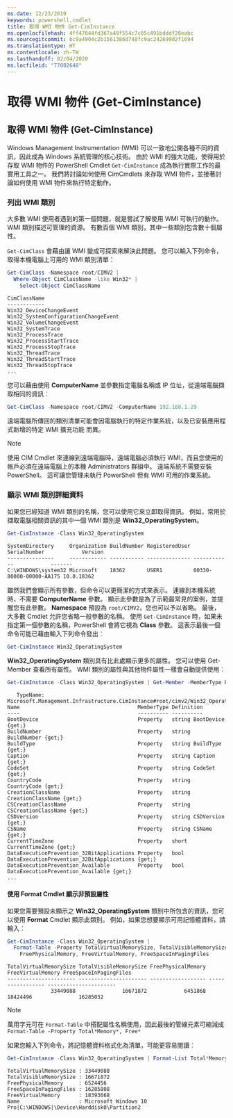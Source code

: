 ```yaml
---
ms.date: 12/23/2019
keywords: powershell,cmdlet
title: 取得 WMI 物件 Get-CimInstance
ms.openlocfilehash: 4ff47844fd367a49f554c7c05c491bdddf28eabc
ms.sourcegitcommit: bc9a4904c2b1561386d748fc9ac242699d2f1694
ms.translationtype: HT
ms.contentlocale: zh-TW
ms.lasthandoff: 02/04/2020
ms.locfileid: "77002648"
---
```

# <a name="getting-wmi-objects-get-ciminstance"></a>取得 WMI 物件 (Get-CimInstance)

## <a name="getting-wmi-objects-get-ciminstance"></a>取得 WMI 物件 (Get-CimInstance)

Windows Management Instrumentation (WMI) 可以一致地公開各種不同的資訊，因此成為 Windows 系統管理的核心技術。 由於 WMI 的強大功能，使得用於存取 WMI 物件的 PowerShell Cmdlet `Get-CimInstance` 成為執行實際工作的最實用工具之一。 我們將討論如何使用 CimCmdlets 來存取 WMI 物件，並接著討論如何使用 WMI 物件來執行特定動作。

### <a name="listing-wmi-classes"></a>列出 WMI 類別

大多數 WMI 使用者遇到的第一個問題，就是嘗試了解使用 WMI 可執行的動作。 WMI 類別描述可管理的資源。 有數百個 WMI 類別，其中一些類別包含數十個屬性。

`Get-CimClass` 會藉由讓 WMI 變成可探索來解決此問題。 您可以輸入下列命令，取得本機電腦上可用的 WMI 類別清單：

```powershell
Get-CimClass -Namespace root/CIMV2 |
  Where-Object CimClassName -like Win32* |
    Select-Object CimClassName
```

```Output
CimClassName
------------
Win32_DeviceChangeEvent
Win32_SystemConfigurationChangeEvent
Win32_VolumeChangeEvent
Win32_SystemTrace
Win32_ProcessTrace
Win32_ProcessStartTrace
Win32_ProcessStopTrace
Win32_ThreadTrace
Win32_ThreadStartTrace
Win32_ThreadStopTrace
...
```

您可以藉由使用 **ComputerName** 並參數指定電腦名稱或 IP 位址，從遠端電腦擷取相同的資訊︰

```powershell
Get-CimClass -Namespace root/CIMV2 -ComputerName 192.168.1.29
```

遠端電腦所傳回的類別清單可能會因電腦執行的特定作業系統，以及已安裝應用程式新增的特定 WMI 擴充功能 而異。

> [!NOTE]
> 使用 CIM Cmdlet 來連線到遠端電腦時，遠端電腦必須執行 WMI，而且您使用的帳戶必須在遠端電腦上的本機 Administrators 群組中。
> 遠端系統不需要安裝 PowerShell。 這可讓您管理未執行 PowerShell 但有 WMI 可用的作業系統。

### <a name="displaying-wmi-class-details"></a>顯示 WMI 類別詳細資料

如果您已經知道 WMI 類別的名稱，您可以使用它來立即取得資訊。 例如，常用於擷取電腦相關資訊的其中一個 WMI 類別是 **Win32_OperatingSystem**。

```powershell
Get-CimInstance -Class Win32_OperatingSystem
```

```Output
SystemDirectory     Organization BuildNumber RegisteredUser SerialNumber            Version
---------------     ------------ ----------- -------------- ------------            -------
C:\WINDOWS\system32 Microsoft    18362       USER1          00330-80000-00000-AA175 10.0.18362
```

雖然我們會顯示所有參數，但命令可以更簡潔的方式來表示。
連線到本機系統時，不需要 **ComputerName** 參數。 顯示此參數是為了示範最常見的案例，並提醒您有此參數。 **Namespace** 預設為 `root/CIMV2`，您也可以予以省略。 最後，大多數 Cmdlet 允許您省略一般參數的名稱。 使用 `Get-CimInstance` 時，如果未指定第一個參數的名稱，PowerShell 會將它視為 **Class** 參數。 這表示最後一個命令可能已藉由輸入下列命令發出︰

```powershell
Get-CimInstance Win32_OperatingSystem
```

**Win32_OperatingSystem** 類別具有比此處顯示更多的屬性。 您可以使用 Get-Member 查看所有屬性。 WMI 類別的屬性與其他物件屬性一樣會自動提供使用︰

```powershell
Get-CimInstance -Class Win32_OperatingSystem | Get-Member -MemberType Property
```

```Output
   TypeName: Microsoft.Management.Infrastructure.CimInstance#root/cimv2/Win32_OperatingSystem
Name                                      MemberType Definition
----                                      ---------- ----------
BootDevice                                Property   string BootDevice {get;}
BuildNumber                               Property   string BuildNumber {get;}
BuildType                                 Property   string BuildType {get;}
Caption                                   Property   string Caption {get;}
CodeSet                                   Property   string CodeSet {get;}
CountryCode                               Property   string CountryCode {get;}
CreationClassName                         Property   string CreationClassName {get;}
CSCreationClassName                       Property   string CSCreationClassName {get;}
CSDVersion                                Property   string CSDVersion {get;}
CSName                                    Property   string CSName {get;}
CurrentTimeZone                           Property   short CurrentTimeZone {get;}
DataExecutionPrevention_32BitApplications Property   bool DataExecutionPrevention_32BitApplications {get;}
DataExecutionPrevention_Available         Property   bool DataExecutionPrevention_Available {get;}
...
```

#### <a name="displaying-non-default-properties-with-format-cmdlets"></a>使用 Format Cmdlet 顯示非預設屬性

如果您需要預設未顯示之 **Win32_OperatingSystem** 類別中所包含的資訊，您可以使用 **Format** Cmdlet 顯示此類別。 例如，如果您想要顯示可用記憶體資料，請輸入︰

```powershell
Get-CimInstance -Class Win32_OperatingSystem |
  Format-Table -Property TotalVirtualMemorySize, TotalVisibleMemorySize,
    FreePhysicalMemory, FreeVirtualMemory, FreeSpaceInPagingFiles
```

```Output
TotalVirtualMemorySize TotalVisibleMemorySize FreePhysicalMemory FreeVirtualMemory FreeSpaceInPagingFiles
---------------------- ---------------------- ------------------ ----------------- ----------------------
              33449088               16671872            6451868          18424496               16285032
```

> [!NOTE]
> 萬用字元可在 `Format-Table` 中搭配屬性名稱使用，因此最後的管線元素可縮減成 `Format-Table -Property Total*Memory*, Free*`

如果您輸入下列命令，將記憶體資料格式化為清單，可能更容易閱讀︰

```powershell
Get-CimInstance -Class Win32_OperatingSystem | Format-List Total*Memory*, Free*
```

```Output
TotalVirtualMemorySize : 33449088
TotalVisibleMemorySize : 16671872
FreePhysicalMemory     : 6524456
FreeSpaceInPagingFiles : 16285808
FreeVirtualMemory      : 18393668
Name                   : Microsoft Windows 10 Pro|C:\WINDOWS|\Device\Harddisk0\Partition2
```
